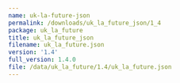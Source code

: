 ```yaml
---
name: uk-la-future-json
permalink: /downloads/uk_la_future_json/1_4
package: uk_la_future
title: uk_la_future_json
filename: uk_la_future.json
version: '1.4'
full_version: 1.4.0
file: /data/uk_la_future/1.4/uk_la_future.json
---
```

